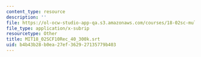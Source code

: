 ```yaml
---
content_type: resource
description: ''
file: https://ol-ocw-studio-app-qa.s3.amazonaws.com/courses/18-02sc-multivariable-calculus-fall-2010/b4b43b28b0ea27ef362927135779b403_MIT18_02SCF10Rec_40_300k.srt
file_type: application/x-subrip
resourcetype: Other
title: MIT18_02SCF10Rec_40_300k.srt
uid: b4b43b28-b0ea-27ef-3629-27135779b403
---
```

